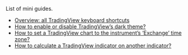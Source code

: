 List of mini guides.

- [Overview: all TradingView keyboard shortcuts](https://kodify.net/tradingview/platform/keyboard-hotkeys/)
- [How to enable or disable TradingView’s dark theme?](https://kodify.net/tradingview/platform/toggle-dark-theme/)
- [How to set a TradingView chart to the instrument’s ‘Exchange’ time zone?](https://kodify.net/tradingview/platform/exchange-time-zone/)
- [How to calculate a TradingView indicator on another indicator?](https://kodify.net/tradingview/platform/apply-indicator/)

